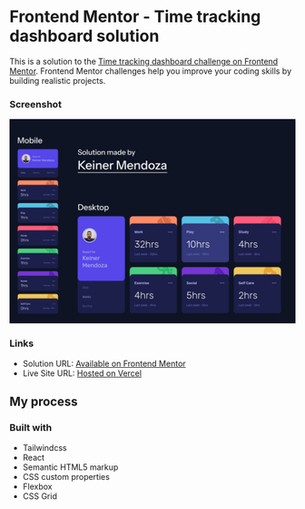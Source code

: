 # Frontend Mentor - Time tracking dashboard solution

This is a solution to the [Time tracking dashboard challenge on Frontend Mentor](https://www.frontendmentor.io/challenges/time-tracking-dashboard-UIQ7167Jw). Frontend Mentor challenges help you improve your coding skills by building realistic projects. 


### Screenshot

![Screenshot](./public/images/time-track.jpg)

### Links

- Solution URL: [Available on Frontend Mentor](https://www.frontendmentor.io/solutions/time-tracking-dahsboard-made-with-react-tailwindcss-iFq2sbqgIC)
- Live Site URL: [Hosted on Vercel](https://fm-time-tracking-weld.vercel.app/)

## My process

### Built with
- Tailwindcss
- React
- Semantic HTML5 markup
- CSS custom properties
- Flexbox
- CSS Grid

